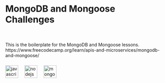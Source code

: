 ###

<h1 align="left">MongoDB and Mongoose Challenges</h1>

###

<br clear="both">

<p align="left">This is the boilerplate for the MongoDB and Mongoose lessons. https://www.freecodecamp.org/learn/apis-and-microservices/mongodb-and-mongoose/</p>

###

<div align="left">
  <img src="https://cdn.jsdelivr.net/gh/devicons/devicon/icons/javascript/javascript-original.svg" height="40" alt="javascript logo"  />
  <img width="12" />
  <img src="https://cdn.jsdelivr.net/gh/devicons/devicon/icons/nodejs/nodejs-original.svg" height="40" alt="nodejs logo"  />
  <img width="12" />
  <img src="https://cdn.jsdelivr.net/gh/devicons/devicon/icons/mongodb/mongodb-original.svg" height="40" alt="mongodb logo"  />
</div>

###
